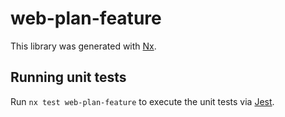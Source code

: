 # web-plan-feature

This library was generated with [Nx](https://nx.dev).

## Running unit tests

Run `nx test web-plan-feature` to execute the unit tests via [Jest](https://jestjs.io).
